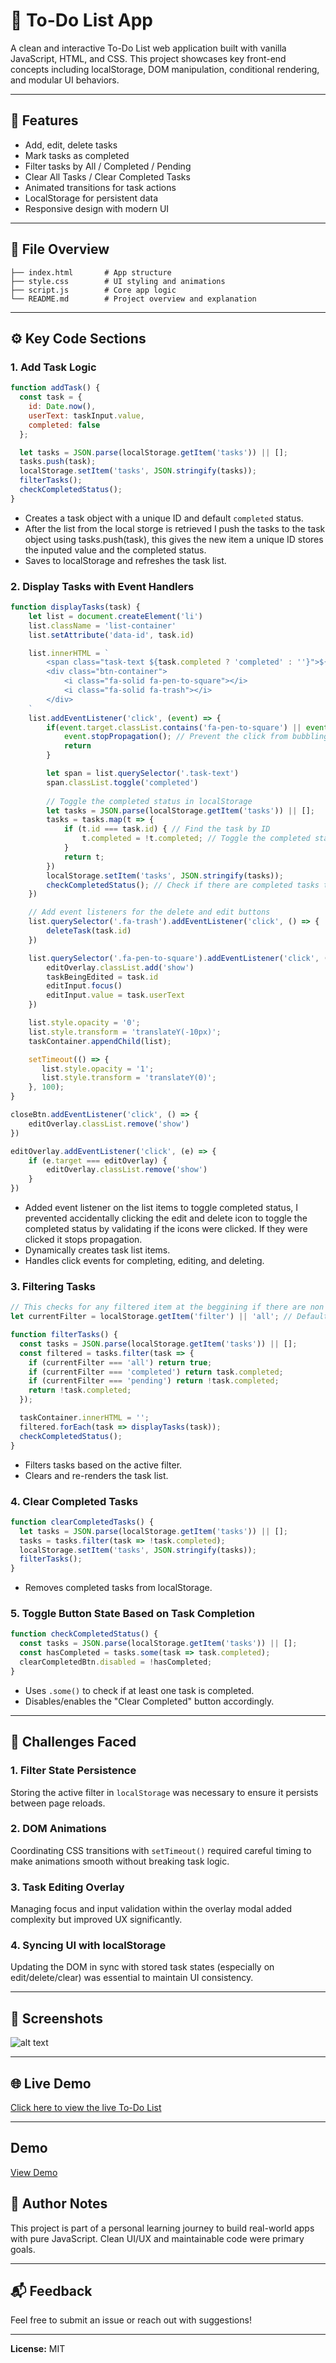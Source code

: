 # 📝 To-Do List App

A clean and interactive To-Do List web application built with vanilla JavaScript, HTML, and CSS. This project showcases key front-end concepts including localStorage, DOM manipulation, conditional rendering, and modular UI behaviors.

---

## 🚀 Features

* Add, edit, delete tasks
* Mark tasks as completed
* Filter tasks by All / Completed / Pending
* Clear All Tasks / Clear Completed Tasks
* Animated transitions for task actions
* LocalStorage for persistent data
* Responsive design with modern UI

---

## 📂 File Overview

```
├── index.html       # App structure
├── style.css        # UI styling and animations
├── script.js        # Core app logic
└── README.md        # Project overview and explanation
```

---

## ⚙️ Key Code Sections

### 1. Add Task Logic

```js
function addTask() {
  const task = {
    id: Date.now(),
    userText: taskInput.value,
    completed: false
  };

  let tasks = JSON.parse(localStorage.getItem('tasks')) || [];
  tasks.push(task);
  localStorage.setItem('tasks', JSON.stringify(tasks));
  filterTasks();
  checkCompletedStatus();
}
```

* Creates a task object with a unique ID and default `completed` status.
* After the list from the local storge is retrieved I push the tasks to the task object using tasks.push(task), this gives the new item a unique ID stores the inputed value and the completed status.
* Saves to localStorage and refreshes the task list.

### 2. Display Tasks with Event Handlers

```js
function displayTasks(task) {
    let list = document.createElement('li')
    list.className = 'list-container'
    list.setAttribute('data-id', task.id)

    list.innerHTML = `
        <span class="task-text ${task.completed ? 'completed' : ''}">${task.userText}</span>
        <div class="btn-container">
            <i class="fa-solid fa-pen-to-square"></i>
            <i class="fa-solid fa-trash"></i>
        </div>
    `
    list.addEventListener('click', (event) => {
        if(event.target.classList.contains('fa-pen-to-square') || event.target.classList.contains('fa-trash')) {
            event.stopPropagation(); // Prevent the click from bubbling up to the list item
            return
        }

        let span = list.querySelector('.task-text')
        span.classList.toggle('completed')
        
        // Toggle the completed status in localStorage
        let tasks = JSON.parse(localStorage.getItem('tasks')) || [];
        tasks = tasks.map(t => {
            if (t.id === task.id) { // Find the task by ID
                t.completed = !t.completed; // Toggle the completed status
            }
            return t;
        })
        localStorage.setItem('tasks', JSON.stringify(tasks));
        checkCompletedStatus(); // Check if there are completed tasks to enable/disable the clear completed button
    })

    // Add event listeners for the delete and edit buttons
    list.querySelector('.fa-trash').addEventListener('click', () => {
        deleteTask(task.id)
    })

    list.querySelector('.fa-pen-to-square').addEventListener('click', () => {
        editOverlay.classList.add('show')
        taskBeingEdited = task.id
        editInput.focus()
        editInput.value = task.userText
    })

    list.style.opacity = '0';
    list.style.transform = 'translateY(-10px)';
    taskContainer.appendChild(list);

    setTimeout(() => {
       list.style.opacity = '1';
       list.style.transform = 'translateY(0)';
    }, 100);
}

closeBtn.addEventListener('click', () => {
    editOverlay.classList.remove('show')
})

editOverlay.addEventListener('click', (e) => {
    if (e.target === editOverlay) {
        editOverlay.classList.remove('show')
    }
})
```
* Added event listener on the list items to toggle completed status, I prevented accidentally clicking the edit and delete icon to toggle the completed status by validating if the icons were clicked. If they were clicked it stops propagation.
* Dynamically creates task list items.
* Handles click events for completing, editing, and deleting.

### 3. Filtering Tasks

```js
// This checks for any filtered item at the beggining if there are non it fallsback to all which would display all task
let currentFilter = localStorage.getItem('filter') || 'all'; // Default filter is 'all'

function filterTasks() {
  const tasks = JSON.parse(localStorage.getItem('tasks')) || [];
  const filtered = tasks.filter(task => {
    if (currentFilter === 'all') return true;
    if (currentFilter === 'completed') return task.completed;
    if (currentFilter === 'pending') return !task.completed;
    return !task.completed;
  });

  taskContainer.innerHTML = '';
  filtered.forEach(task => displayTasks(task));
  checkCompletedStatus();
}
```

* Filters tasks based on the active filter.
* Clears and re-renders the task list.

### 4. Clear Completed Tasks

```js
function clearCompletedTasks() {
  let tasks = JSON.parse(localStorage.getItem('tasks')) || [];
  tasks = tasks.filter(task => !task.completed);
  localStorage.setItem('tasks', JSON.stringify(tasks));
  filterTasks();
}
```

* Removes completed tasks from localStorage.

### 5. Toggle Button State Based on Task Completion

```js
function checkCompletedStatus() {
  const tasks = JSON.parse(localStorage.getItem('tasks')) || [];
  const hasCompleted = tasks.some(task => task.completed);
  clearCompletedBtn.disabled = !hasCompleted;
}
```

* Uses `.some()` to check if at least one task is completed.
* Disables/enables the "Clear Completed" button accordingly.

---

## 🧠 Challenges Faced

### 1. **Filter State Persistence**

Storing the active filter in `localStorage` was necessary to ensure it persists between page reloads.

### 2. **DOM Animations**

Coordinating CSS transitions with `setTimeout()` required careful timing to make animations smooth without breaking task logic.

### 3. **Task Editing Overlay**

Managing focus and input validation within the overlay modal added complexity but improved UX significantly.

### 4. **Syncing UI with localStorage**

Updating the DOM in sync with stored task states (especially on edit/delete/clear) was essential to maintain UI consistency.

---

## 📸 Screenshots

![alt text](Images/preview.png)

---

## 🌐 Live Demo 

[Click here to view the live To-Do List](https://shippudden.github.io/To-Do-List/)

---

## Demo

[View Demo](https://www.linkedin.com/posts/boluwatife-david-640089309_heres-the-demo-for-the-to-do-list-activity-7357698921252511744-iImC?utm_source=share&utm_medium=member_desktop&rcm=ACoAAE5_2FAB0wo1rn6rJQf0zoPi2aEP6E7PX_Y)

## 📌 Author Notes

This project is part of a personal learning journey to build real-world apps with pure JavaScript. Clean UI/UX and maintainable code were primary goals.

---

## 📬 Feedback

Feel free to submit an issue or reach out with suggestions!

---

**License:** MIT
